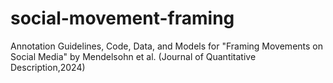 # social-movement-framing
Annotation Guidelines, Code, Data, and Models for "Framing Movements on Social Media" by Mendelsohn et al. (Journal of Quantitative Description,2024)

